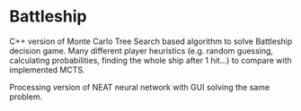 # Battleship

C++ version of Monte Carlo Tree Search based algorithm to solve Battleship decision game. Many different player heuristics (e.g. random guessing, calculating probabilities, finding the whole ship after 1 hit...) to compare with implemented MCTS.

Processing version of NEAT neural network with GUI solving the same problem.
